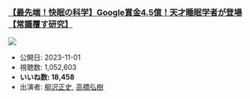 ### [【最先端！快眠の科学】Google賞金4.5億！天才睡眠学者が登場【常識覆す研究】](https://www.youtube.com/watch?v=JpOL251JVcY)
[![](https://img.youtube.com/vi/JpOL251JVcY/sddefault.jpg)](https://www.youtube.com/watch?v=JpOL251JVcY)
-   公開日: 2023-11-01
-   視聴数: 1,052,603
-   **いいね数: 18,458**
-   出演者: [柳沢正史](/rehacq_fan/people/柳沢正史 "wikilink"), [高橋弘樹](/rehacq_fan/people/高橋弘樹 "wikilink")
